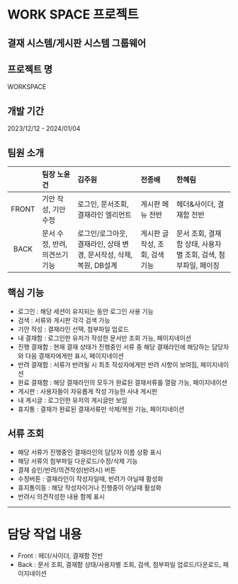 # WORK SPACE 프로젝트

결재 시스템/게시판 시스템 그룹웨어
-------------------------------------

## 프로젝트 명
WORKSPACE

## 개발 기간 
2023/12/12 - 2024/01/04

## 팀원 소개
||팀장 노윤건|김주원|전종배|한혜림|
|:---:|:---|:---|:---|:---|
|FRONT|기안 작성, 기안 수정|로그인, 문서조회, 결재라인 엘리먼트|게시판 메뉴 전반|헤더&사이더, 결재함 전반|
|BACK|문서 수정, 반려, 의견쓰기 기능|로그인/로그아웃, 결재라인, 상태 변경, 문서작성, 삭제, 복원, DB설계|게시판 글 작성, 조회, 검색 기능| 문서 조회, 결재함 상태, 사용자별 조회, 검색, 첨부파일, 페이징|



## 핵심 기능
- 로그인      : 해당 세션이 유지되는 동안 로그인 사용 기능
- 검색        : 서류와 게시판 각각 검색 가능
- 기안 작성   : 결재라인 선택, 첨부파일 업로드
- 내 결재함   : 로그인한 유저가 작성한 문서만 조회 가능, 페이지네이션
- 진행 결재함 : 현재 결재 상태가 진행중인 서류 중 해당 결재라인에 해당하는 담당자와 다음 결재자에게만 표시, 페이지네이션
- 반려 결재함 : 서류가 반려될 시 최초 작성자에게만 반려 사항이 보여짐, 페이지네이션
- 완료 결재함 : 해당 결재라인의 모두가 완료된 결재서류를 열람 가능, 페이지네이션
- 게시판      : 사용자들이 자유롭게 작성 가능한 사내 게시판
- 내 게시글   : 로그인한 유저의 게시글만 보임
- 휴지통      : 결재가 완료된 결재서류만 삭제/복원 기능, 페이지네이션

## 서류 조회
- 해당 서류가 진행중인 결재라인의 담당자 이름 상황 표시
- 해당 서류의 첨부파일 다운로드/수정/삭제 기능
- 결재 승인/반려/의견작성(반려시) 버튼
- 수정버튼   : 결재라인이 작성자일때, 반려가 아닐때 활성화
- 휴지통이동 : 해당 작성자이거나 진행중이 아닐때 활성화
- 반려시 의견작성한 내용 함께 표시

----------------------------------------
# 담당 작업 내용
- Front : 헤더/사이더, 결재함 전반
- Back : 문서 조회, 결재함 상태/사용자별 조회, 검색, 첨부파일 업로드/다운로드, 페이지네이션
